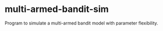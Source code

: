# multi-armed-bandit-sim
Program to simulate a multi-armed bandit model with parameter flexibility.
